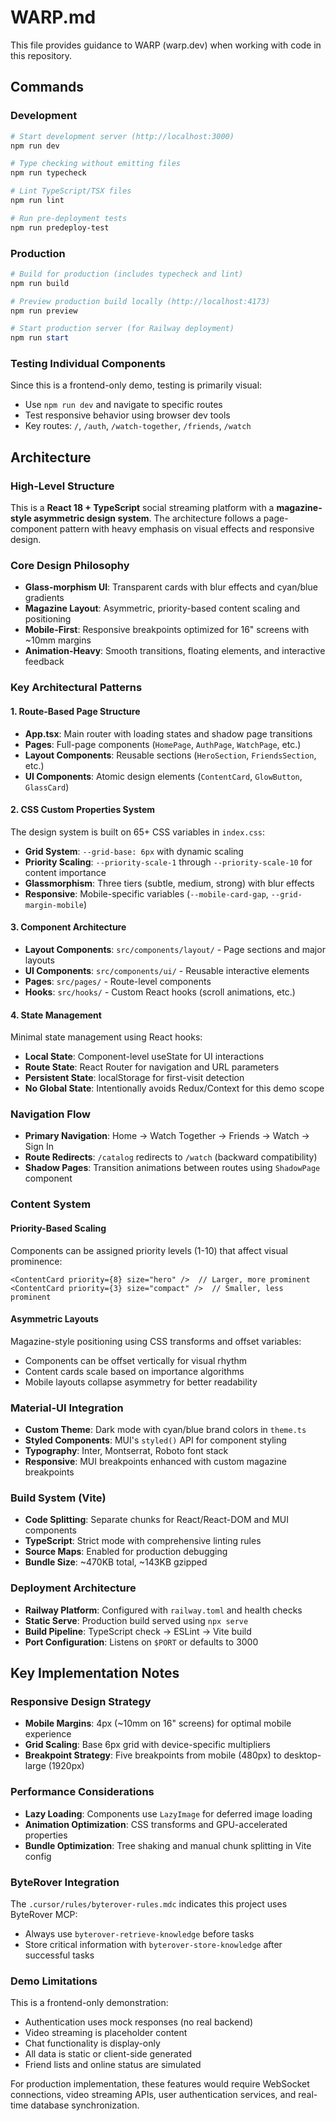 # WARP.md

This file provides guidance to WARP (warp.dev) when working with code in this repository.

## Commands

### Development
```powershell
# Start development server (http://localhost:3000)
npm run dev

# Type checking without emitting files
npm run typecheck

# Lint TypeScript/TSX files
npm run lint

# Run pre-deployment tests
npm run predeploy-test
```

### Production
```powershell
# Build for production (includes typecheck and lint)
npm run build

# Preview production build locally (http://localhost:4173)
npm run preview

# Start production server (for Railway deployment)
npm run start
```

### Testing Individual Components
Since this is a frontend-only demo, testing is primarily visual:
- Use `npm run dev` and navigate to specific routes
- Test responsive behavior using browser dev tools
- Key routes: `/`, `/auth`, `/watch-together`, `/friends`, `/watch`

## Architecture

### High-Level Structure
This is a **React 18 + TypeScript** social streaming platform with a **magazine-style asymmetric design system**. The architecture follows a page-component pattern with heavy emphasis on visual effects and responsive design.

### Core Design Philosophy
- **Glass-morphism UI**: Transparent cards with blur effects and cyan/blue gradients
- **Magazine Layout**: Asymmetric, priority-based content scaling and positioning  
- **Mobile-First**: Responsive breakpoints optimized for 16" screens with ~10mm margins
- **Animation-Heavy**: Smooth transitions, floating elements, and interactive feedback

### Key Architectural Patterns

#### 1. Route-Based Page Structure
- **App.tsx**: Main router with loading states and shadow page transitions
- **Pages**: Full-page components (`HomePage`, `AuthPage`, `WatchPage`, etc.)
- **Layout Components**: Reusable sections (`HeroSection`, `FriendsSection`, etc.)
- **UI Components**: Atomic design elements (`ContentCard`, `GlowButton`, `GlassCard`)

#### 2. CSS Custom Properties System
The design system is built on 65+ CSS variables in `index.css`:
- **Grid System**: `--grid-base: 6px` with dynamic scaling
- **Priority Scaling**: `--priority-scale-1` through `--priority-scale-10` for content importance
- **Glassmorphism**: Three tiers (subtle, medium, strong) with blur effects
- **Responsive**: Mobile-specific variables (`--mobile-card-gap`, `--grid-margin-mobile`)

#### 3. Component Architecture
- **Layout Components**: `src/components/layout/` - Page sections and major layouts
- **UI Components**: `src/components/ui/` - Reusable interactive elements
- **Pages**: `src/pages/` - Route-level components
- **Hooks**: `src/hooks/` - Custom React hooks (scroll animations, etc.)

#### 4. State Management
Minimal state management using React hooks:
- **Local State**: Component-level useState for UI interactions
- **Route State**: React Router for navigation and URL parameters
- **Persistent State**: localStorage for first-visit detection
- **No Global State**: Intentionally avoids Redux/Context for this demo scope

### Navigation Flow
- **Primary Navigation**: Home → Watch Together → Friends → Watch → Sign In
- **Route Redirects**: `/catalog` redirects to `/watch` (backward compatibility)
- **Shadow Pages**: Transition animations between routes using `ShadowPage` component

### Content System
#### Priority-Based Scaling
Components can be assigned priority levels (1-10) that affect visual prominence:
```tsx
<ContentCard priority={8} size="hero" />  // Larger, more prominent
<ContentCard priority={3} size="compact" />  // Smaller, less prominent
```

#### Asymmetric Layouts
Magazine-style positioning using CSS transforms and offset variables:
- Components can be offset vertically for visual rhythm
- Content cards scale based on importance algorithms
- Mobile layouts collapse asymmetry for better readability

### Material-UI Integration
- **Custom Theme**: Dark mode with cyan/blue brand colors in `theme.ts`
- **Styled Components**: MUI's `styled()` API for component styling
- **Typography**: Inter, Montserrat, Roboto font stack
- **Responsive**: MUI breakpoints enhanced with custom magazine breakpoints

### Build System (Vite)
- **Code Splitting**: Separate chunks for React/React-DOM and MUI components
- **TypeScript**: Strict mode with comprehensive linting rules
- **Source Maps**: Enabled for production debugging
- **Bundle Size**: ~470KB total, ~143KB gzipped

### Deployment Architecture
- **Railway Platform**: Configured with `railway.toml` and health checks
- **Static Serve**: Production build served using `npx serve`
- **Build Pipeline**: TypeScript check → ESLint → Vite build
- **Port Configuration**: Listens on `$PORT` or defaults to 3000

## Key Implementation Notes

### Responsive Design Strategy
- **Mobile Margins**: 4px (~10mm on 16" screens) for optimal mobile experience
- **Grid Scaling**: Base 6px grid with device-specific multipliers
- **Breakpoint Strategy**: Five breakpoints from mobile (480px) to desktop-large (1920px)

### Performance Considerations
- **Lazy Loading**: Components use `LazyImage` for deferred image loading
- **Animation Optimization**: CSS transforms and GPU-accelerated properties
- **Bundle Optimization**: Tree shaking and manual chunk splitting in Vite config

### ByteRover Integration
The `.cursor/rules/byterover-rules.mdc` indicates this project uses ByteRover MCP:
- Always use `byterover-retrieve-knowledge` before tasks
- Store critical information with `byterover-store-knowledge` after successful tasks

### Demo Limitations
This is a frontend-only demonstration:
- Authentication uses mock responses (no real backend)
- Video streaming is placeholder content
- Chat functionality is display-only
- All data is static or client-side generated
- Friend lists and online status are simulated

For production implementation, these features would require WebSocket connections, video streaming APIs, user authentication services, and real-time database synchronization.
